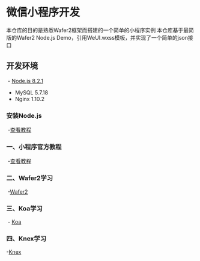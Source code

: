 # 微信小程序开发

本仓库的目的是熟悉Wafer2框架而搭建的一个简单的小程序实例
本仓库基于最简版的Wafer2 Node.js Demo，引用WeUI.wxss模板，并实现了一个简单的json接口

## 开发环境

  - [Node.js 8.2.1](#安装Node.js)
  - MySQL 5.7.18
  - Nginx 1.10.2

### 安装Node.js

  -[查看教程](https://www.liaoxuefeng.com/wiki/001434446689867b27157e896e74d51a89c25cc8b43bdb3000/00143450141843488beddae2a1044cab5acb5125baf0882000)

### 一、小程序官方教程

  -[查看教程](https://mp.weixin.qq.com/debug/wxadoc/dev/index.html?t=2018228)

### 二、Wafer2学习

  -[Wafer2](https://github.com/tencentyun/wafer2-quickstart)

### 三、Koa学习

  - [Koa](https://github.com/koajs/koa)
 
### 四、Knex学习

  -[Knex](https://github.com/tgriesser/knex)
